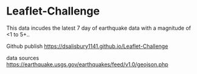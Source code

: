 # Leaflet-Challenge 
This data incudes the latest 7 day of earthquake data with a magnitude of <1 to 5+.. 

Github publish https://dsalisbury1141.github.io/Leaflet-Challenge

data sources https://earthquake.usgs.gov/earthquakes/feed/v1.0/geojson.php
